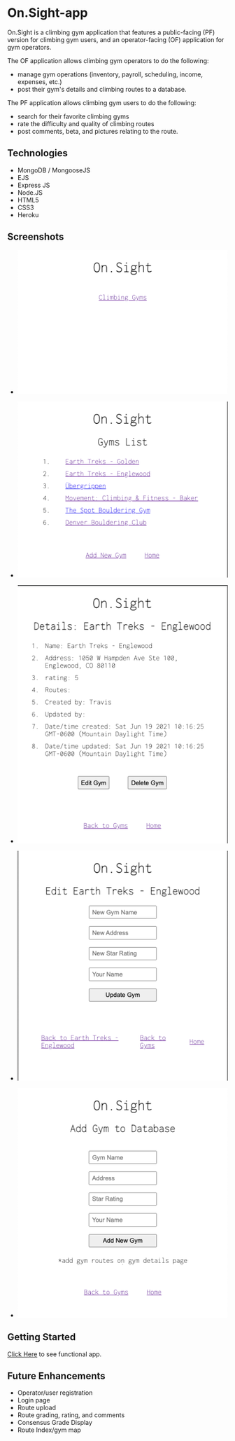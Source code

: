 # On.Sight-app

On.Sight is a climbing gym application that features a public-facing (PF) version for climbing gym users, and an operator-facing (OF) application for gym operators. 

The OF application allows climbing gym operators to do the following:

- manage gym operations (inventory, payroll, scheduling, income, expenses, etc.) 
- post their gym's details and climbing routes to a database. 

The PF application allows climbing gym users to do the following:

- search for their favorite climbing gyms
- rate the difficulty and quality of climbing routes 
- post comments, beta, and pictures relating to the route.

## Technologies
- MongoDB / MongooseJS
- EJS
- Express JS
- Node.JS
- HTML5
- CSS3
- Heroku

## Screenshots

- ![screenshot](images/landing.png)
  
- ![screenshot](images/index.png)

- ![screenshot](images/show.png)

- ![screenshot](images/edit.png)

- ![screenshot](images/new.png)


## Getting Started
[Click Here](https:) to see functional app.

## Future Enhancements
- Operator/user registration
- Login page
- Route upload
- Route grading, rating, and comments
- Consensus Grade Display
- Route Index/gym map